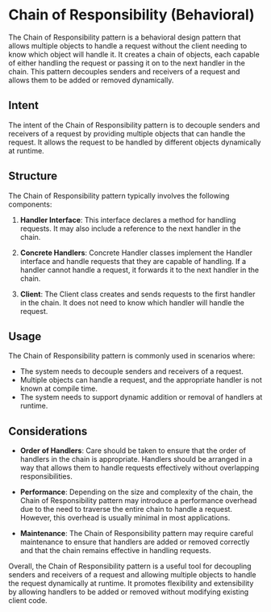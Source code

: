 # Chain of Responsibility (Behavioral)

The Chain of Responsibility pattern is a behavioral design pattern that allows multiple objects to handle a request without the client needing to know which object will handle it. It creates a chain of objects, each capable of either handling the request or passing it on to the next handler in the chain. This pattern decouples senders and receivers of a request and allows them to be added or removed dynamically.

## Intent

The intent of the Chain of Responsibility pattern is to decouple senders and receivers of a request by providing multiple objects that can handle the request. It allows the request to be handled by different objects dynamically at runtime.

## Structure

The Chain of Responsibility pattern typically involves the following components:

1. **Handler Interface**: This interface declares a method for handling requests. It may also include a reference to the next handler in the chain.

2. **Concrete Handlers**: Concrete Handler classes implement the Handler interface and handle requests that they are capable of handling. If a handler cannot handle a request, it forwards it to the next handler in the chain.

3. **Client**: The Client class creates and sends requests to the first handler in the chain. It does not need to know which handler will handle the request.

## Usage

The Chain of Responsibility pattern is commonly used in scenarios where:

- The system needs to decouple senders and receivers of a request.
- Multiple objects can handle a request, and the appropriate handler is not known at compile time.
- The system needs to support dynamic addition or removal of handlers at runtime.

## Considerations

- **Order of Handlers**: Care should be taken to ensure that the order of handlers in the chain is appropriate. Handlers should be arranged in a way that allows them to handle requests effectively without overlapping responsibilities.

- **Performance**: Depending on the size and complexity of the chain, the Chain of Responsibility pattern may introduce a performance overhead due to the need to traverse the entire chain to handle a request. However, this overhead is usually minimal in most applications.

- **Maintenance**: The Chain of Responsibility pattern may require careful maintenance to ensure that handlers are added or removed correctly and that the chain remains effective in handling requests.

Overall, the Chain of Responsibility pattern is a useful tool for decoupling senders and receivers of a request and allowing multiple objects to handle the request dynamically at runtime. It promotes flexibility and extensibility by allowing handlers to be added or removed without modifying existing client code.
